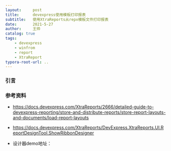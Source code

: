 ```yaml
---
layout:     post
title:      devexpress使用模板打印报表
subtitle:   使用XtraReports从repx模板文件打印报表
date:       2021-5-27
author:     王帅
catalog: true
tags:
    - devexpress
    - winfrom
    - report
    - XtraReport
typora-root-url: ..
---
```


### 引言




### 参考资料

* https://docs.devexpress.com/XtraReports/2666/detailed-guide-to-devexpress-reporting/store-and-distribute-reports/store-report-layouts-and-documents/load-report-layouts
* https://docs.devexpress.com/XtraReports/DevExpress.XtraReports.UI.ReportDesignTool.ShowRibbonDesigner

* 设计器demo地址：

